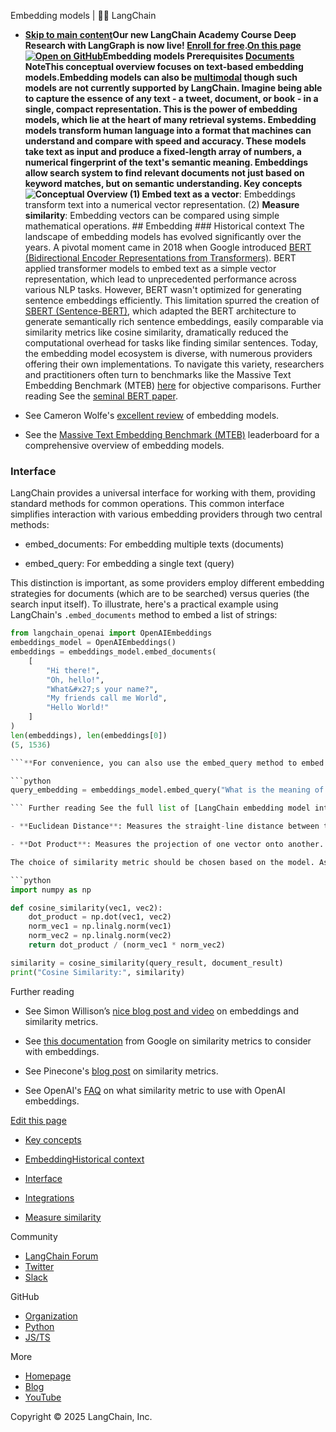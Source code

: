 Embedding models | 🦜️🔗 LangChain
- **[Skip to main content](#__docusaurus_skipToContent_fallback)Our new LangChain Academy Course Deep Research with LangGraph is now live! [Enroll for free](https://academy.langchain.com/courses/deep-research-with-langgraph/?utm_medium=internal&utm_source=docs&utm_campaign=q3-2025_deep-research-course_co).[On this page![Open on GitHub ](https://img.shields.io/badge/Open%20on%20GitHub-grey?logo=github&logoColor=white)](https://github.com/langchain-ai/langchain/blob/master/docs/docs/concepts/embedding_models.mdx)Embedding models Prerequisites [Documents](https://python.langchain.com/api_reference/core/documents/langchain_core.documents.base.Document.html) NoteThis conceptual overview focuses on text-based embedding models.Embedding models can also be [multimodal](/docs/concepts/multimodality/) though such models are not currently supported by LangChain. Imagine being able to capture the essence of any text - a tweet, document, or book - in a single, compact representation. This is the power of embedding models, which lie at the heart of many retrieval systems. Embedding models transform human language into a format that machines can understand and compare with speed and accuracy. These models take text as input and produce a fixed-length array of numbers, a numerical fingerprint of the text&#x27;s semantic meaning. Embeddings allow search system to find relevant documents not just based on keyword matches, but on semantic understanding. Key concepts[​](#key-concepts) ![Conceptual Overview ](/assets/images/embeddings_concept-975a9aaba52de05b457a1aeff9a7393a.png) (1) Embed text as a vector**: Embeddings transform text into a numerical vector representation. (2) **Measure similarity**: Embedding vectors can be compared using simple mathematical operations. ## Embedding[​](#embedding) ### Historical context[​](#historical-context) The landscape of embedding models has evolved significantly over the years. A pivotal moment came in 2018 when Google introduced [BERT (Bidirectional Encoder Representations from Transformers)](https://www.nvidia.com/en-us/glossary/bert/). BERT applied transformer models to embed text as a simple vector representation, which lead to unprecedented performance across various NLP tasks. However, BERT wasn&#x27;t optimized for generating sentence embeddings efficiently. This limitation spurred the creation of [SBERT (Sentence-BERT)](https://www.sbert.net/examples/training/sts/README.html), which adapted the BERT architecture to generate semantically rich sentence embeddings, easily comparable via similarity metrics like cosine similarity, dramatically reduced the computational overhead for tasks like finding similar sentences. Today, the embedding model ecosystem is diverse, with numerous providers offering their own implementations. To navigate this variety, researchers and practitioners often turn to benchmarks like the Massive Text Embedding Benchmark (MTEB) [here](https://huggingface.co/blog/mteb) for objective comparisons. Further reading See the [seminal BERT paper](https://arxiv.org/abs/1810.04805).

- See Cameron Wolfe&#x27;s [excellent review](https://cameronrwolfe.substack.com/p/the-basics-of-ai-powered-vector-search?utm_source=profile&utm_medium=reader2) of embedding models.

- See the [Massive Text Embedding Benchmark (MTEB)](https://huggingface.co/blog/mteb) leaderboard for a comprehensive overview of embedding models.

### Interface[​](#interface)

LangChain provides a universal interface for working with them, providing standard methods for common operations. This common interface simplifies interaction with various embedding providers through two central methods:

- embed_documents: For embedding multiple texts (documents)

- embed_query: For embedding a single text (query)

This distinction is important, as some providers employ different embedding strategies for documents (which are to be searched) versus queries (the search input itself). To illustrate, here&#x27;s a practical example using LangChain&#x27;s `.embed_documents` method to embed a list of strings:

```python
from langchain_openai import OpenAIEmbeddings
embeddings_model = OpenAIEmbeddings()
embeddings = embeddings_model.embed_documents(
    [
        "Hi there!",
        "Oh, hello!",
        "What&#x27;s your name?",
        "My friends call me World",
        "Hello World!"
    ]
)
len(embeddings), len(embeddings[0])
(5, 1536)

```**For convenience, you can also use the embed_query method to embed a single text:

```python
query_embedding = embeddings_model.embed_query("What is the meaning of life?")

``` Further reading See the full list of [LangChain embedding model integrations](/docs/integrations/text_embedding/). See these [how-to guides](/docs/how_to/embed_text/) for working with embedding models. Integrations[​](#integrations) LangChain offers many embedding model integrations which you can find [on the embedding models](/docs/integrations/text_embedding/) integrations page. Measure similarity[​](#measure-similarity) Each embedding is essentially a set of coordinates, often in a high-dimensional space. In this space, the position of each point (embedding) reflects the meaning of its corresponding text. Just as similar words might be close to each other in a thesaurus, similar concepts end up close to each other in this embedding space. This allows for intuitive comparisons between different pieces of text. By reducing text to these numerical representations, we can use simple mathematical operations to quickly measure how alike two pieces of text are, regardless of their original length or structure. Some common similarity metrics include: Cosine Similarity**: Measures the cosine of the angle between two vectors.

- **Euclidean Distance**: Measures the straight-line distance between two points.

- **Dot Product**: Measures the projection of one vector onto another.

The choice of similarity metric should be chosen based on the model. As an example, [OpenAI suggests cosine similarity for their embeddings](https://platform.openai.com/docs/guides/embeddings/which-distance-function-should-i-use), which can be easily implemented:

```python
import numpy as np

def cosine_similarity(vec1, vec2):
    dot_product = np.dot(vec1, vec2)
    norm_vec1 = np.linalg.norm(vec1)
    norm_vec2 = np.linalg.norm(vec2)
    return dot_product / (norm_vec1 * norm_vec2)

similarity = cosine_similarity(query_result, document_result)
print("Cosine Similarity:", similarity)

```
Further reading

- See Simon Willison’s [nice blog post and video](https://simonwillison.net/2023/Oct/23/embeddings/) on embeddings and similarity metrics.

- See [this documentation](https://developers.google.com/machine-learning/clustering/dnn-clustering/supervised-similarity) from Google on similarity metrics to consider with embeddings.

- See Pinecone&#x27;s [blog post](https://www.pinecone.io/learn/vector-similarity/) on similarity metrics.

- See OpenAI&#x27;s [FAQ](https://platform.openai.com/docs/guides/embeddings/faq) on what similarity metric to use with OpenAI embeddings.

[Edit this page](https://github.com/langchain-ai/langchain/edit/master/docs/docs/concepts/embedding_models.mdx)

- [Key concepts](#key-concepts)
- [Embedding](#embedding)[Historical context](#historical-context)
- [Interface](#interface)
- [Integrations](#integrations)

- [Measure similarity](#measure-similarity)

Community

- [LangChain Forum](https://forum.langchain.com/)
- [Twitter](https://twitter.com/LangChainAI)
- [Slack](https://www.langchain.com/join-community)

GitHub

- [Organization](https://github.com/langchain-ai)
- [Python](https://github.com/langchain-ai/langchain)
- [JS/TS](https://github.com/langchain-ai/langchainjs)

More

- [Homepage](https://langchain.com)
- [Blog](https://blog.langchain.dev)
- [YouTube](https://www.youtube.com/@LangChain)

Copyright © 2025 LangChain, Inc.